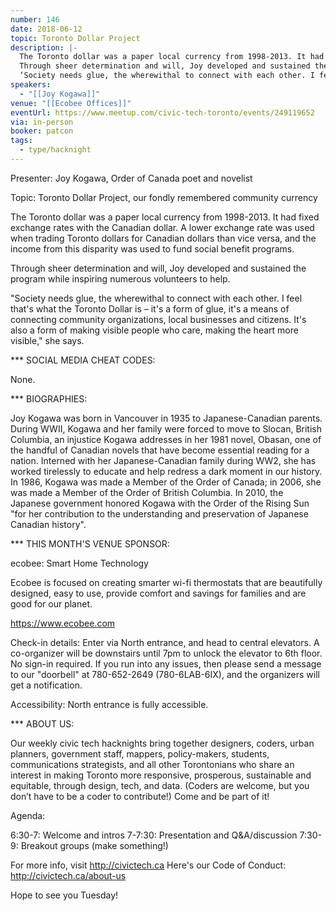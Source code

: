 ```yaml
---
number: 146
date: 2018-06-12
topic: Toronto Dollar Project
description: |-
  The Toronto dollar was a paper local currency from 1998-2013. It had fixed exchange rates with the Canadian dollar. A lower exchange rate was used when trading Toronto dollars for Canadian dollars than vice versa, and the income from this disparity was used to fund social benefit programs.
  Through sheer determination and will, Joy developed and sustained the program while inspiring numerous volunteers to help.
  ‘Society needs glue, the wherewithal to connect with each other. I feel that's what the Toronto Dollar is – it's a form of glue, it's a means of connecting community organizations, local businesses and citizens. It's also a form of making visible people who care, making the heart more visible,’ she says.
speakers:
  - "[[Joy Kogawa]]"
venue: "[[Ecobee Offices]]"
eventUrl: https://www.meetup.com/civic-tech-toronto/events/249119652
via: in-person
booker: patcon
tags:
  - type/hacknight
---
```


Presenter: Joy Kogawa, Order of Canada poet and novelist

Topic: Toronto Dollar Project, our fondly remembered community currency

The Toronto dollar was a paper local currency from 1998-2013. It had fixed exchange rates with the Canadian dollar. A lower exchange rate was used when trading Toronto dollars for Canadian dollars than vice versa, and the income from this disparity was used to fund social benefit programs.

Through sheer determination and will, Joy developed and sustained the program while inspiring numerous volunteers to help.

"Society needs glue, the wherewithal to connect with each other. I feel that's what the Toronto Dollar is – it's a form of glue, it's a means of connecting community organizations, local businesses and citizens. It's also a form of making visible people who care, making the heart more visible," she says.

*** SOCIAL MEDIA CHEAT CODES:

None.

*** BIOGRAPHIES:

Joy Kogawa was born in Vancouver in 1935 to Japanese-Canadian parents. During WWII, Kogawa and her family were forced to move to Slocan, British Columbia, an injustice Kogawa addresses in her 1981 novel, Obasan, one of the handful of Canadian novels that have become essential reading for a nation. Interned with her Japanese-Canadian family during WW2, she has worked tirelessly to educate and help redress a dark moment in our history.
​
In 1986, Kogawa was made a Member of the Order of Canada; in 2006, she was made a Member of the Order of British Columbia. In 2010, the Japanese government honored Kogawa with the Order of the Rising Sun "for her contribution to the understanding and preservation of Japanese Canadian history".

*** THIS MONTH'S VENUE SPONSOR:

ecobee: Smart Home Technology

Ecobee is focused on creating smarter wi-fi thermostats that are beautifully designed, easy to use, provide comfort and savings for families and are good for our planet.

https://www.ecobee.com

Check-in details: Enter via North entrance, and head to central elevators. A co-organizer will be downstairs until 7pm to unlock the elevator to 6th floor. No sign-in required. If you run into any issues, then please send a message to our "doorbell" at 780-652-2649 (780-6LAB-6IX), and the organizers will get a notification.

Accessibility: North entrance is fully accessible.

*** ABOUT US:

Our weekly civic tech hacknights bring together designers, coders, urban planners, government staff, mappers, policy-makers, students, communications strategists, and all other Torontonians who share an interest in making Toronto more responsive, prosperous, sustainable and equitable, through design, tech, and data. (Coders are welcome, but you don’t have to be a coder to contribute!) Come and be part of it!

Agenda:

6:30-7: Welcome and intros
7-7:30: Presentation and Q&A/discussion
7:30-9: Breakout groups (make something!)

For more info, visit http://civictech.ca
Here's our Code of Conduct: http://civictech.ca/about-us

Hope to see you Tuesday!